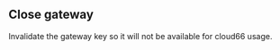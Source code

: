 <!-- usedin: [ _legacy_docker/Toolbelt] - post: -->


## Close gateway

Invalidate the gateway key so it will not be available for cloud66 usage.
